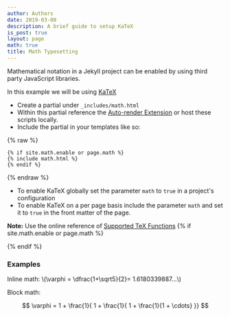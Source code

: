 ```yaml
---
author: Authors
date: 2019-03-08
description: A brief guide to setup KaTeX
is_post: true
layout: page
math: true
title: Math Typesetting
---
```


Mathematical notation in a Jekyll project can be enabled by using third party JavaScript libraries.

In this example we will be using [KaTeX](https://katex.org/)

- Create a partial under `_includes/math.html`
- Within this partial reference the [Auto-render Extension](https://katex.org/docs/autorender.html) or host these scripts locally.
- Include the partial in your templates like so:  

{% raw %}
```
{% if site.math.enable or page.math %}
{% include math.html %}
{% endif %}
```  
{% endraw %}  
- To enable KaTeX globally set the parameter `math` to `true` in a project's configuration
- To enable KaTeX on a per page basis include the parameter `math` and set it to `true` in the front matter of the page.

**Note:** Use the online reference of [Supported TeX Functions](https://katex.org/docs/supported.html)
{% if site.math.enable or page.math %}
<!-- KaTeX -->
<link rel="stylesheet" href="https://cdn.jsdelivr.net/npm/katex@0.11.1/dist/katex.min.css" integrity="sha384-zB1R0rpPzHqg7Kpt0Aljp8JPLqbXI3bhnPWROx27a9N0Ll6ZP/+DiW/UqRcLbRjq" crossorigin="anonymous">
<script defer src="https://cdn.jsdelivr.net/npm/katex@0.11.1/dist/katex.min.js" integrity="sha384-y23I5Q6l+B6vatafAwxRu/0oK/79VlbSz7Q9aiSZUvyWYIYsd+qj+o24G5ZU2zJz" crossorigin="anonymous"></script>
<script defer src="https://cdn.jsdelivr.net/npm/katex@0.11.1/dist/contrib/auto-render.min.js" integrity="sha384-kWPLUVMOks5AQFrykwIup5lo0m3iMkkHrD0uJ4H5cjeGihAutqP0yW0J6dpFiVkI" crossorigin="anonymous" onload="renderMathInElement(document.body);"></script>
{% endif %}

### Examples
<p>
Inline math: \(\varphi = \dfrac{1+\sqrt5}{2}= 1.6180339887...\)
</p>

Block math:

$$ \varphi = 1 + \frac{1}{ 1 + \frac{1}{ 1 + \frac{1}{1 + \cdots} }} $$

